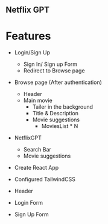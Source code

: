 ## Netflix GPT

# Features

- Login/Sign Up
  - Sign In/ Sign up Form
  - Redirect to Browse page
- Browse page (After authentication)
  - Header
  - Main movie
    - Tailer in the background
    - Title & Description
    - Movie suggestions
      - MoviesList \* N
- NetflixGPT

  - Search Bar
  - Movie suggestions

- Create React App
- Configured TailwindCSS
- Header
- Login Form
- Sign Up Form

